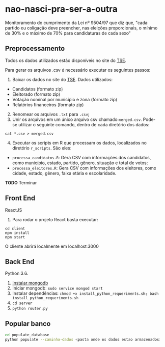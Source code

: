 # nao-nasci-pra-ser-a-outra

Monitoramento do cumprimento da Lei nº 9504/97 que diz que, "cada partido ou coligação deve preencher, nas eleições proporcionais, o mínimo de 30% e o máximo de 70% para candidaturas de cada sexo"

## Preprocessamento

Todos os dados utilizados estão disponíveis no site do [TSE](http://www.tse.jus.br/eleicoes/estatisticas/repositorio-de-dados-eleitorais-1/repositorio-de-dados-eleitorais). 

Para gerar os arquivos .csv é necessário executar os seguintes passos:

1. Baixar os dados no site do [TSE](http://www.tse.jus.br/eleicoes/estatisticas/repositorio-de-dados-eleitorais-1/repositorio-de-dados-eleitorais). Dados utilizados:
 * Candidatos (formato zip)
 * Eleitorado (formato zip)
 * Votação nominal por município e zona (formato zip)
 * Relatórios financeiros (formato zip)
2. Renomear os arquivos `.txt` para `.csv`;
3. Unir os arquivos em um único arquivo csv chamado `merged.csv`. Pode-se utilizar o seguinte comando, dentro de cada diretório dos dados:
```
cat *.csv > merged.csv
```
4. Executar os scripts em R que processam os dados, localizados no diretório `r_scripts`. São eles:
 * `processa_candidatos.R`: Gera CSV com informações dos candidatos, como município, estado, partido, gênero, situação e total de votos; 
 * `processa_eleitores.R`: Gera CSV com informações dos eleitores, como cidade, estado, gênero, faixa etária e escolaridade.
 
 **TODO** Terminar 



## Front End

ReactJS

1. Para rodar o projeto React basta executar:

```
cd client
npm install
npm start
```

O cliente abrirá localmente em localhost:3000

## Back End

Python 3.6.

1. [Instalar mongodb](http://www.bogotobogo.com/python/MongoDB_PyMongo/python_MongoDB_pyMongo_tutorial_installing.php)
2. Iniciar mongodb: `sudo service mongod start`
3. Instalar dependências: `chmod +x install_python_requeriments.sh; bash install_python_requeriments.sh`
4. `cd server`
5. `python router.py`

## Popular banco

```bash
cd populate_database
python populate --caminho-dados <pasta onde os dados estao armazenados>
```
